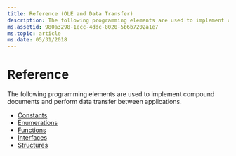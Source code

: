 ```yaml
---
title: Reference (OLE and Data Transfer)
description: The following programming elements are used to implement compound documents and perform data transfer between applications.
ms.assetid: 980a3298-1ecc-4ddc-8020-5b6b7202a1e7
ms.topic: article
ms.date: 05/31/2018
---
```


# Reference

The following programming elements are used to implement compound documents and perform data transfer between applications.

-   [Constants](constants-odt.md)
-   [Enumerations](enumerations-odt.md)
-   [Functions](functions-odt.md)
-   [Interfaces](interfaces-odt.md)
-   [Structures](structures-odt.md)

 

 




